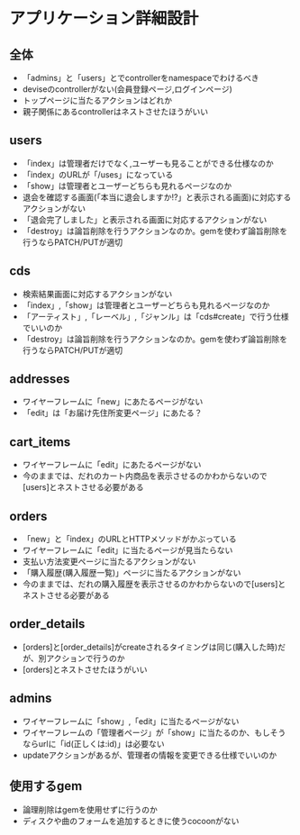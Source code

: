 # アプリケーション詳細設計
## 全体
- 「admins」と「users」とでcontrollerをnamespaceでわけるべき
- deviseのcontrollerがない(会員登録ページ,ログインページ)
- トップページに当たるアクションはどれか
- 親子関係にあるcontrollerはネストさせたほうがいい

## users
- 「index」は管理者だけでなく,ユーザーも見ることができる仕様なのか
- 「index」のURLが「/uses」になっている
- 「show」は管理者とユーザーどちらも見れるページなのか
- 退会を確認する画面(「本当に退会しますか!?」と表示される画面)に対応するアクションがない
- 「退会完了しました」と表示される画面に対応するアクションがない
- 「destroy」は論旨削除を行うアクションなのか。gemを使わず論旨削除を行うならPATCH/PUTが適切


## cds
- 検索結果画面に対応するアクションがない
- 「index」,「show」は管理者とユーザーどちらも見れるページなのか
- 「アーティスト」,「レーベル」,「ジャンル」は「cds#create」で行う仕様でいいのか
- 「destroy」は論旨削除を行うアクションなのか。gemを使わず論旨削除を行うならPATCH/PUTが適切

## addresses
- ワイヤーフレームに「new」にあたるページがない
- 「edit」は「お届け先住所変更ページ」にあたる？

## cart_items
- ワイヤーフレームに「edit」にあたるページがない
- 今のままでは、だれのカート内商品を表示させるのかわからないので[users]とネストさせる必要がある

## orders
- 「new」と「index」のURLとHTTPメソッドがかぶっている
- ワイヤーフレームに「edit」に当たるページが見当たらない
- 支払い方法変更ページに当たるアクションがない
- 「購入履歴(購入履歴一覧)」ページに当たるアクションがない
- 今のままでは、だれの購入履歴を表示させるのかわからないので[users]とネストさせる必要がある

## order_details
- [orders]と[order_details]がcreateされるタイミングは同じ(購入した時)だが、別アクションで行うのか
-  [orders]とネストさせたほうがいい

## admins
- ワイヤーフレームに「show」,「edit」に当たるページがない
- ワイヤーフレームの「管理者ページ」が「show」に当たるのか、もしそうならurlに「id(正しくは:id)」は必要ない
- updateアクションがあるが、管理者の情報を変更できる仕様でいいのか


## 使用するgem
- 論理削除はgemを使用せずに行うのか
- ディスクや曲のフォームを追加するときに使うcocoonがない